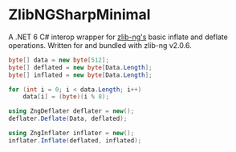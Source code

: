 # ZlibNGSharpMinimal

A .NET 6 C# interop wrapper for [zlib-ng's](https://github.com/zlib-ng/zlib-ng) basic inflate and deflate operations.
Written for and bundled with zlib-ng v2.0.6.

```csharp
byte[] data = new byte[512];
byte[] deflated = new byte[Data.Length];
byte[] inflated = new byte[Data.Length];

for (int i = 0; i < data.Length; i++)
    data[i] = (byte)(i % 8);

using ZngDeflater deflater = new();
deflater.Deflate(Data, deflated);

using ZngInflater inflater = new();
inflater.Inflate(deflated, inflated);
```